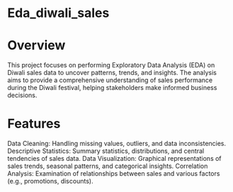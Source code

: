 # Eda_diwali_sales<br>
# Overview<br>
This project focuses on performing Exploratory Data Analysis (EDA) on Diwali sales data to uncover patterns, trends, and insights. The analysis aims to provide a comprehensive understanding of sales performance during the Diwali festival, helping stakeholders make informed business decisions.

# Features<br>
Data Cleaning: Handling missing values, outliers, and data inconsistencies.
Descriptive Statistics: Summary statistics, distributions, and central tendencies of sales data.
Data Visualization: Graphical representations of sales trends, seasonal patterns, and categorical insights.
Correlation Analysis: Examination of relationships between sales and various factors (e.g., promotions, discounts).
